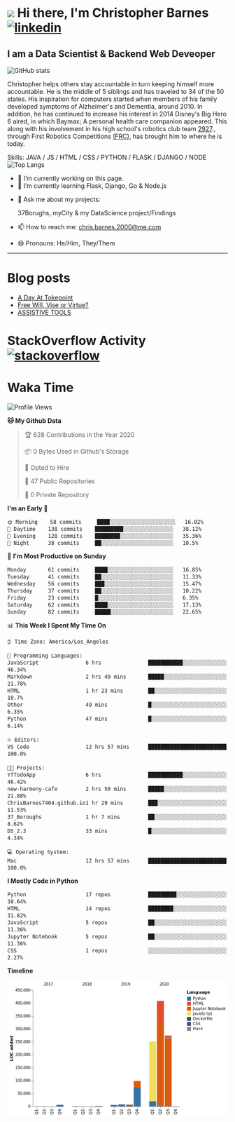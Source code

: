 # <img src="https://raw.githubusercontent.com/sidbelbase/sidbelbase/master/wave.gif" width="30px"> Hi there, I'm Christopher Barnes [<img src='https://cdn.jsdelivr.net/npm/simple-icons@3.0.1/icons/linkedin.svg' alt='linkedin' height='40'>](https://www.linkedin.com/in/chrisbarnes2000/)
<!-- [<img src='https://cdn.jsdelivr.net/npm/simple-icons@3.0.1/icons/instagram.svg' alt='instagram' height='40'>](https://www.instagram.com/dragon_dominant/)
[<img src='https://cdn.jsdelivr.net/npm/simple-icons@3.0.1/icons/twitter.svg' alt='twitter' height='40'>](https://twitter.com/Dragon_Dominant) -->

## I am a Data Scientist & Backend Web Deveoper

![GitHub stats](https://github-readme-stats.vercel.app/api?username=ChrisBarnes7404&show_icons=true&hide_title=true)

<!-- ![I am a Data Scientist](https://arturssmirnovs.github.io/github-profile-readme-generator/images/banner.png) -->

Christopher helps others stay accountable in turn keeping himself more accountable. He is the middle of 5 siblings and has traveled to 34 of the 50 states. His inspiration for computers started when members of his family developed symptoms of Alzheimer's and Dementia, around 2010. In addition, he has continued to increase his interest in 2014 Disney's Big Hero 6 aired, in which Baymax; A personal health care companion appeared. This along with his involvement in his high school's robotics club team [2927](https://frc-events.firstinspires.org/team/2927)., through First Robotics Competitions [(FRC)](https://www.firstinspires.org/robotics/frc), has brought him to where he is today.

Skills: JAVA / JS / HTML / CSS / PYTHON / FLASK / DJANGO / NODE
![Top Langs](https://github-readme-stats.vercel.app/api/top-langs/?username=ChrisBarnes7404&layout=compact)

- 🔭 I’m currently working on this page.
- 🌱 I’m currently learning Flask, Django, Go & Node.js
<!-- - 👯 I’m looking to collaborate on -  -->
<!-- - 🤔 I’m looking for help with -  -->
- 💬 Ask me about my projects:

    37Borughs, myCity & my DataScience project/Findings
- 📫 How to reach me: chris.barnes.2000@me.com
- 😄 Pronouns: He/Him, They/Them
<!-- - ⚡ Fun fact: -  -->

---

<!-- ![Profile views](https://gpvc.arturio.dev/ChrisBarnes7404) -->

# Blog posts
<!-- BLOG-POST-LIST:START -->
- [A Day At Tokepoint](https://medium.com/@christopher.barnes/a-day-at-tokepoint-f8e7b2aec53d?source=rss-1448bbd2ea82------2)
- [Free Will, Vise or Virtue?](https://medium.com/@christopher.barnes/free-will-vise-or-virtue-ca3b54a37d9?source=rss-1448bbd2ea82------2)
- [ASSISTIVE TOOLS](https://medium.com/@christopher.barnes/assistive-tools-5910f4623b15?source=rss-1448bbd2ea82------2)
<!-- BLOG-POST-LIST:END -->

# StackOverflow Activity [<img src='https://cdn.jsdelivr.net/npm/simple-icons@3.0.1/icons/stackoverflow.svg' alt='stackoverflow' height='40'>](https://stackoverflow.com/users/13986242)
<!-- STACKOVERFLOW:START -->
<!-- STACKOVERFLOW:END -->

# Waka Time
<!--START_SECTION:waka-->
![Profile Views](http://img.shields.io/badge/Profile%20Views-3-blue)

**🐱 My Github Data** 

> 🏆 628 Contributions in the Year 2020
 > 
> 📦 0 Bytes Used in Github's Storage 
 > 
> 💼 Opted to Hire
 > 
> 📜 47 Public Repositories
 > 
> 🔑 0 Private Repository 
 > 
**I'm an Early 🐤** 

```text
🌞 Morning    58 commits     ████░░░░░░░░░░░░░░░░░░░░░   16.02% 
🌆 Daytime    138 commits    █████████░░░░░░░░░░░░░░░░   38.12% 
🌃 Evening    128 commits    ████████░░░░░░░░░░░░░░░░░   35.36% 
🌙 Night      38 commits     ██░░░░░░░░░░░░░░░░░░░░░░░   10.5%

```
📅 **I'm Most Productive on Sunday** 

```text
Monday       61 commits     ████░░░░░░░░░░░░░░░░░░░░░   16.85% 
Tuesday      41 commits     ██░░░░░░░░░░░░░░░░░░░░░░░   11.33% 
Wednesday    56 commits     ███░░░░░░░░░░░░░░░░░░░░░░   15.47% 
Thursday     37 commits     ██░░░░░░░░░░░░░░░░░░░░░░░   10.22% 
Friday       23 commits     █░░░░░░░░░░░░░░░░░░░░░░░░   6.35% 
Saturday     62 commits     ████░░░░░░░░░░░░░░░░░░░░░   17.13% 
Sunday       82 commits     █████░░░░░░░░░░░░░░░░░░░░   22.65%

```


📊 **This Week I Spent My Time On** 

```text
⌚︎ Time Zone: America/Los_Angeles

💬 Programming Languages: 
JavaScript               6 hrs               ███████████░░░░░░░░░░░░░░   46.34% 
Markdown                 2 hrs 49 mins       █████░░░░░░░░░░░░░░░░░░░░   21.78% 
HTML                     1 hr 23 mins        ██░░░░░░░░░░░░░░░░░░░░░░░   10.7% 
Other                    49 mins             █░░░░░░░░░░░░░░░░░░░░░░░░   6.35% 
Python                   47 mins             █░░░░░░░░░░░░░░░░░░░░░░░░   6.14%

🔥 Editors: 
VS Code                  12 hrs 57 mins      █████████████████████████   100.0%

🐱‍💻 Projects: 
YTTodoApp                6 hrs               ███████████░░░░░░░░░░░░░░   46.42% 
new-harmony-cafe         2 hrs 50 mins       █████░░░░░░░░░░░░░░░░░░░░   21.88% 
ChrisBarnes7404.github.io1 hr 29 mins        ███░░░░░░░░░░░░░░░░░░░░░░   11.53% 
37_Boroughs              1 hr 7 mins         ██░░░░░░░░░░░░░░░░░░░░░░░   8.62% 
DS_2.3                   33 mins             █░░░░░░░░░░░░░░░░░░░░░░░░   4.34%

💻 Operating System: 
Mac                      12 hrs 57 mins      █████████████████████████   100.0%

```

**I Mostly Code in Python** 

```text
Python                   17 repos            █████████░░░░░░░░░░░░░░░░   38.64% 
HTML                     14 repos            ████████░░░░░░░░░░░░░░░░░   31.82% 
JavaScript               5 repos             ██░░░░░░░░░░░░░░░░░░░░░░░   11.36% 
Jupyter Notebook         5 repos             ██░░░░░░░░░░░░░░░░░░░░░░░   11.36% 
CSS                      1 repos             ░░░░░░░░░░░░░░░░░░░░░░░░░   2.27%

```


**Timeline**

![Chart not found](https://github.com/ChrisBarnes7404/ChrisBarnes7404/blob/master/charts/bar_graph.png) 


<!--END_SECTION:waka-->

<!-- ### Readme inspiration from

[<img align="left" src="https://github-readme-stats.vercel.app/api/pin/?username=arturssmirnovs&repo=github-profile-readme-generator" />
](https://github.com/arturssmirnovs/github-profile-readme-generator)

[<img src="https://github-readme-stats.vercel.app/api/pin/?username=anuraghazra&repo=github-readme-stats" />
](https://github.com/anuraghazra/github-readme-stats)

<br>

[<img align="left" src="https://github-readme-stats.vercel.app/api/pin/?username=gautamkrishnar&repo=blog-post-workflow" />
](https://github.com/gautamkrishnar/blog-post-workflow)

[<img src="https://github-readme-stats.vercel.app/api/pin/?username=anmol098&repo=waka-readme-stats" />
](https://github.com/anmol098/waka-readme-stats)

<br>

[<img align="left" src="https://github-readme-stats.vercel.app/api/pin/?username=avinal&repo=Profile-Readme-WakaTime" />
](https://github.com/avinal/Profile-Readme-WakaTime)

-->
